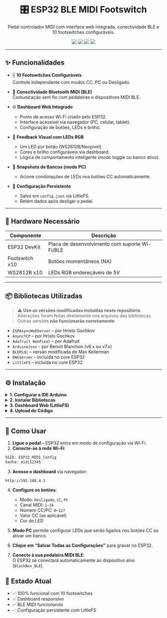 <h1 align="center">🎛️ ESP32 BLE MIDI Footswitch</h1>
<p align="center">
  Pedal controlador MIDI com interface web integrada, conectividade BLE e 10 footswitches configuráveis.
</p>

<p align="center">
  <img src="https://img.shields.io/badge/MIDI-BLE-blue?style=flat-square">
  <img src="https://img.shields.io/badge/LEDs-RGB-ff69b4?style=flat-square">
  <img src="https://img.shields.io/badge/ESP32-compatible-brightgreen?style=flat-square">
  <img src="https://img.shields.io/badge/Dashboard-Web-orange?style=flat-square">
</p>

---

## ✨ Funcionalidades

- 🎚️ **10 Footswitches Configuráveis**  
  Controle independente com modos CC, PC ou Desligado.

- 📶 **Conectividade Bluetooth MIDI (BLE)**  
  Comunicação sem fio com pedaleiras e dispositivos MIDI BLE.

- 🌐 **Dashboard Web Integrado**
  - Ponto de acesso Wi-Fi criado pelo ESP32.
  - Interface acessível via navegador (PC, celular, tablet).
  - Configuração de botões, LEDs e brilho.

- 🎨 **Feedback Visual com LEDs RGB**
  - Um LED por botão (WS2812B/Neopixel).
  - Cores e brilho configuráveis via dashboard.
  - Lógica de comportamento inteligente (modo toggle ou banco ativo).

- 🧠 **Snapshots de Bancos (modo PC)**
  - Acione combinações de LEDs nos botões CC automaticamente.

- 💾 **Configuração Persistente**
  - Salvo em `config.json` via LittleFS.
  - Retém dados após desligar o pedal.

---

## 🔧 Hardware Necessário

| Componente            | Descrição                                         |
|-----------------------|--------------------------------------------------|
| ESP32 DevKit          | Placa de desenvolvimento com suporte Wi-Fi/BLE   |
| Footswitch x10        | Botões momentâneos (NA)                          |
| WS2812B x10           | LEDs RGB endereçáveis de 5V                      |

---

## 📦 Bibliotecas Utilizadas

> ⚠️ **Use as versões modificadas incluídas neste repositório**.  
> Alterações foram feitas diretamente nos arquivos das bibliotecas. Outras versões **não funcionarão corretamente**.

- `ESPAsyncWebServer` – por Hristo Gochkov
- `AsyncTCP` – por Hristo Gochkov
- `Adafruit NeoPixel` – por Adafruit
- `ArduinoJson` – por Benoit Blanchon (v6.x ou v7.x)
- `BLEMidi` – versão modificada de Max Kellerman
- `DNSServer` – incluída no core ESP32
- `LittleFS` – incluída no core ESP32

---

## ⚙️ Instalação

<details>
  <summary><strong>1. Configurar a IDE Arduino</strong></summary>

- Instale o suporte ESP32 no Gerenciador de Placas.
- Selecione a placa: `ESP32 Dev Module`.
- Em **Esquema de Partição**, selecione:
  - `Huge APP (3MB No OTA/1MB SPIFFS)` ou
  - `Minimal SPIFFS (Large APPS)`
- Em **Core Debug Level**: selecione `None` ou `Error`.

</details>

<details>
  <summary><strong>2. Instalar Bibliotecas</strong></summary>

- Copie as bibliotecas modificadas incluídas no repositório para:

```bash
Documentos/Arduino/libraries/
```

</details>

<details>
  <summary><strong>3. Dashboard Web (LittleFS)</strong></summary>

- Crie uma pasta `data` na mesma pasta do seu `.ino`
- Coloque os arquivos `index.html` e `style.css` nela.
- Faça upload via **Ferramentas > ESP32 Sketch Data Upload**  
  (Feche o Serial Monitor antes!)

</details>

<details>
  <summary><strong>4. Upload do Código</strong></summary>

- Compile e carregue o `.ino` no seu ESP32 normalmente.

</details>

---

## 🚀 Como Usar

1. **Ligue o pedal** – ESP32 entra em modo de configuração via Wi-Fi.
2. **Conecte-se à rede Wi-Fi**:

```bash
SSID: ESP32_MIDI_Config
Senha: midi12345
```

3. **Acesse o dashboard** via navegador:

```
http://192.168.4.1
```

4. **Configure os botões**:
   - Modo: `Desligado`, `CC`, `PC`
   - Canal MIDI: `1–16`
   - Número CC/PC: `0–127`
   - Valor CC (se aplicável)
   - Cor do LED

5. **Modo PC** permite configurar LEDs que serão ligados nos botões CC ao ativar um banco.

6. **Clique em “Salvar Todas as Configurações”** para gravar no ESP32.

7. **Conecte à sua pedaleira MIDI BLE**:  
   O ESP32 se conectará automaticamente ao dispositivo alvo (`BlackBox_BLE`).


## 🧪 Estado Atual

- ✅ 100% funcional com 10 footswitches
- ✅ Dashboard responsivo
- ✅ BLE MIDI funcionando
- ✅ Configuração persistente com LittleFS
